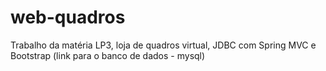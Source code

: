 # web-quadros

Trabalho da matéria LP3, loja de quadros virtual, JDBC com Spring MVC e Bootstrap (link para o banco de dados - mysql) 
